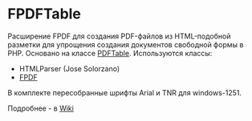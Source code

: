 # FPDFTable
Расширение FPDF для создания PDF-файлов из HTML-подобной разметки для упрощения создания документов свободной формы в PHP.
Основано на классе [PDFTable](http://www.vanxuan.net/tool/pdftable/).
Используются классы:
* HTMLParser (Jose Solorzano)
* [FPDF](http://www.fpdf.org/)

В комплекте пересобранные шрифты Arial и TNR для windows-1251.

Подробнее - в [Wiki](https://github.com/amkulikov/FPDFTable/wiki)
